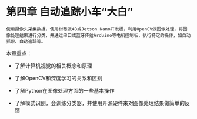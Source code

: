 # 第四章 自动追踪小车“大白”

    使用摄像头采集数据，使用树莓派4B或Jetson Nano开发板，利用OpenCV做图像处理，将图像处理结果进行分类，并通过串口或蓝牙传给Arduino等电机控制板，执行特定的操作，如自动抓取、自动追踪等。

本章重点：

* 了解计算机视觉的相关概念和原理

* 了解OpenCV和深度学习的关系和区别

* 了解Python在图像处理方面的一些基本操作

* 了解模式识别，会训练分类器，并使用开源硬件来对图像处理结果做简单的反馈
